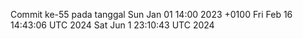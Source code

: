 Commit ke-55 pada tanggal Sun Jan 01 14:00 2023 +0100
Fri Feb 16 14:43:06 UTC 2024
Sat Jun  1 23:10:43 UTC 2024
